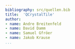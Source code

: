 ```yaml
---
bibliography: src/quellen.bib
title:  'QCrystalTile'
author:
- name: Andre Breitenfeld
- name: David Damm
- name: Samuel Gfröer 
- name: Jakob Krause
...
```

